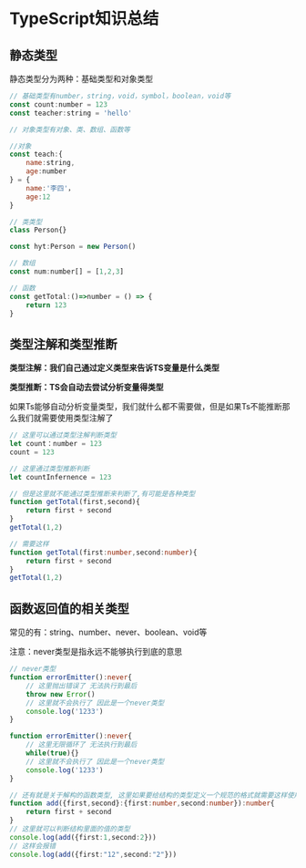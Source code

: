 # TypeScript知识总结



## 静态类型

静态类型分为两种：基础类型和对象类型

```js
// 基础类型有number，string，void，symbol，boolean，void等
const count:number = 123
const teacher:string = 'hello'

// 对象类型有对象、类、数组、函数等

//对象
const teach:{
	name:string,
	age:number
} = {
	name:'李四'，
    age:12
}

// 类类型
class Person{}

const hyt:Person = new Person()

// 数组
const num:number[] = [1,2,3]

// 函数
const getTotal:()=>number = () => {
	return 123
}
```



## 类型注解和类型推断

**类型注解：我们自己通过定义类型来告诉TS变量是什么类型**

**类型推断：TS会自动去尝试分析变量得类型**

如果Ts能够自动分析变量类型，我们就什么都不需要做，但是如果Ts不能推断那么我们就需要使用类型注解了

```ts
// 这里可以通过类型注解判断类型
let count：number = 123
count = 123

// 这里通过类型推断判断
let countInfernence = 123

// 但是这里就不能通过类型推断来判断了,有可能是各种类型 
function getTotal(first,second){
	return first + second
}
getTotal(1,2)

// 需要这样
function getTotal(first:number,second:number){
	return first + second
}
getTotal(1,2)
```



## 函数返回值的相关类型

常见的有：string、number、never、boolean、void等

注意：never类型是指永远不能够执行到底的意思

```ts
// never类型
function errorEmitter():never{
	// 这里抛出错误了 无法执行到最后
	throw new Error()
	// 这里就不会执行了 因此是一个never类型
	console.log('1233')
}

function errorEmitter():never{
	// 这里无限循环了 无法执行到最后
	while(true){}
	// 这里就不会执行了 因此是一个never类型
	console.log('1233')
}

// 还有就是关于解构的函数类型, 这里如果要给结构的类型定义一个规范的格式就需要这样使用
function add({first,second}:{first:number,second:number}):number{
    return first + second
}
// 这里就可以判断结构里面的值的类型
console.log(add({first:1,second:2}))
// 这样会报错
console.log(add({first:"12",second:"2"}))
```

